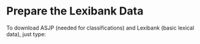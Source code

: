# Prepare the Lexibank Data

To download ASJP (needed for classifications) and Lexibank (basic lexical data), just type:


